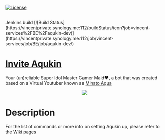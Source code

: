 [![License](https://badgen.net/github/license/dealoux/Aqukin)](https://github.com/dealoux/Aqukin/blob/master/LICENSE)

<br>
Jenkins build
[![Build Status](https://vincentprivate.synology.me:112/buildStatus/icon?job=vincent-services%2FBE%2Faqukin-dev)](https://vincentprivate.synology.me:112/job/vincent-services/job/BE/job/aqukin-dev/)

# [Invite Aqukin](https://discord.com/api/oauth2/authorize?client_id=702620458130079750&permissions=8&scope=bot%20applications.commands)
Your (un)reliable Super Idol Master Gamer Maid♥, a bot that was created based on a Virtual Youtuber known as [Minato Aqua](https://www.youtube.com/channel/UC1opHUrw8rvnsadT-iGp7Cg)

<p align="center">
  <img src="https://github.com/DeaLoux/Aqukin-old/blob/master/src/utilities/media/background.png">
</p>

# Description
For the list of commands or more info on setting Aqukin up, please refer to the [Wiki pages](https://github.com/dealoux/Aqukin/wiki)